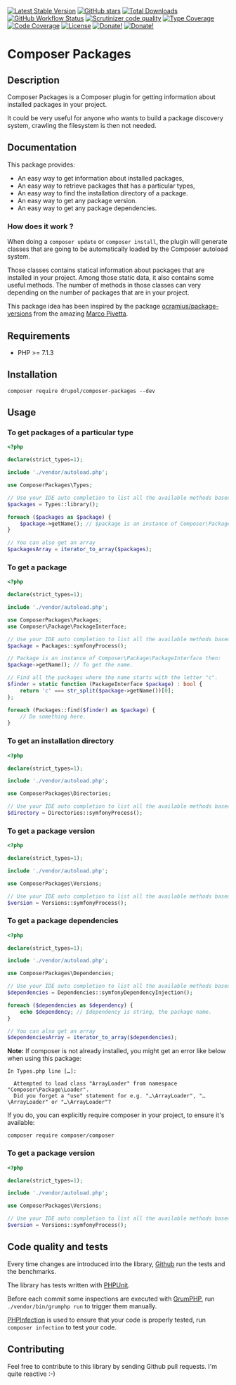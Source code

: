 [![Latest Stable Version][latest stable version]][packagist]
 [![GitHub stars][github stars]][packagist]
 [![Total Downloads][total downloads]][packagist]
 [![GitHub Workflow Status][github workflow status]][github actions]
 [![Scrutinizer code quality][code quality]][code quality link]
 [![Type Coverage][type coverage]][sheperd type coverage]
 [![Code Coverage][code coverage]][code quality link]
 [![License][license]][packagist]
 [![Donate!][donate github]][github sponsor]
 [![Donate!][donate paypal]][paypal sponsor]

# Composer Packages

## Description

Composer Packages is a Composer plugin for getting information about installed packages in your project.

It could be very useful for anyone who wants to build a package discovery system, crawling the filesystem is then not
needed.

## Documentation

This package provides:

* An easy way to get information about installed packages,
* An easy way to retrieve packages that has a particular types,
* An easy way to find the installation directory of a package.
* An easy way to get any package version.
* An easy way to get any package dependencies.

### How does it work ?

When doing a `composer update` or `composer install`, the plugin will generate classes that are going to be
automatically loaded by the Composer autoload system.

Those classes contains statical information about packages that are installed in your project.
Among those static data, it also contains some useful methods. The number of methods in those classes can very depending
on the number of packages that are in your project.

This package idea has been inspired by the package [ocramius/package-versions](https://github.com/Ocramius/PackageVersions)
from the amazing [Marco Pivetta](https://github.com/Ocramius).

## Requirements

* PHP >= 7.1.3

## Installation

```composer require drupol/composer-packages --dev```

## Usage

### To get packages of a particular type

```php
<?php

declare(strict_types=1);

include './vendor/autoload.php';

use ComposerPackages\Types;

// Use your IDE auto completion to list all the available methods based on your installed packages.
$packages = Types::library();

foreach ($packages as $package) {
    $package->getName(); // $package is an instance of Composer\Package\PackageInterface
}

// You can also get an array
$packagesArray = iterator_to_array($packages);
```

### To get a package

```php
<?php

declare(strict_types=1);

include './vendor/autoload.php';

use ComposerPackages\Packages;
use Composer\Package\PackageInterface;

// Use your IDE auto completion to list all the available methods based on your installed packages.
$package = Packages::symfonyProcess();

// Package is an instance of Composer\Package\PackageInterface then:
$package->getName(); // To get the name.

// Find all the packages where the name starts with the letter "c".
$finder = static function (PackageInterface $package) : bool {
    return 'c' === str_split($package->getName())[0];
};

foreach (Packages::find($finder) as $package) {
    // Do something here.
}
```

### To get an installation directory

```php
<?php

declare(strict_types=1);

include './vendor/autoload.php';

use ComposerPackages\Directories;

// Use your IDE auto completion to list all the available methods based on your installed packages.
$directory = Directories::symfonyProcess();
```

### To get a package version

```php
<?php

declare(strict_types=1);

include './vendor/autoload.php';

use ComposerPackages\Versions;

// Use your IDE auto completion to list all the available methods based on your installed packages.
$version = Versions::symfonyProcess();
```

### To get a package dependencies

```php
<?php

declare(strict_types=1);

include './vendor/autoload.php';

use ComposerPackages\Dependencies;

// Use your IDE auto completion to list all the available methods based on your installed packages.
$dependencies = Dependencies::symfonyDependencyInjection();

foreach ($dependencies as $dependency) {
    echo $dependency; // $dependency is string, the package name.
}

// You can also get an array
$dependenciesArray = iterator_to_array($dependencies);
```


**Note:** If composer is not already installed, you might get an error like
below when using this package:

```
In Types.php line […]:

  Attempted to load class "ArrayLoader" from namespace "Composer\Package\Loader".
  Did you forget a "use" statement for e.g. "…\ArrayLoader", "…\ArrayLoader" or "…\ArrayLoader"?
```

If you do, you can explicitly require composer in your project, to ensure it's
available:

```
composer require composer/composer
```

### To get a package version

```php
<?php

declare(strict_types=1);

include './vendor/autoload.php';

use ComposerPackages\Versions;

// Use your IDE auto completion to list all the available methods based on your installed packages.
$version = Versions::symfonyProcess();
```

## Code quality and tests

Every time changes are introduced into the library, [Github](https://github.com/drupol/composer-packages/actions)
run the tests and the benchmarks.

The library has tests written with [PHPUnit](http://www.phpunit.de/).

Before each commit some inspections are executed with [GrumPHP](https://github.com/phpro/grumphp),
run `./vendor/bin/grumphp run` to trigger them manually.

[PHPInfection](https://github.com/infection/infection) is used to ensure that your code is properly tested,
run `composer infection` to test your code.

## Contributing

Feel free to contribute to this library by sending Github pull requests. I'm quite reactive :-)

[latest stable version]: https://img.shields.io/packagist/v/drupol/composer-packages.svg?style=flat-square
[packagist]: https://packagist.org/packages/drupol/composer-packages

[github stars]: https://img.shields.io/github/stars/drupol/composer-packages.svg?style=flat-square

[total downloads]: https://img.shields.io/packagist/dt/drupol/composer-packages.svg?style=flat-square

[github workflow status]: https://img.shields.io/github/workflow/status/drupol/composer-packages/Continuous%20Integration?style=flat-square
[github actions]: https://github.com/drupol/composer-packages/actions

[code quality]: https://img.shields.io/scrutinizer/quality/g/drupol/composer-packages/master.svg?style=flat-square
[code quality link]: https://scrutinizer-ci.com/g/drupol/composer-packages/?branch=master

[type coverage]: https://shepherd.dev/github/drupol/composer-packages/coverage.svg
[sheperd type coverage]: https://shepherd.dev/github/drupol/composer-packages

[code coverage]: https://img.shields.io/scrutinizer/coverage/g/drupol/composer-packages/master.svg?style=flat-square
[code quality link]: https://img.shields.io/scrutinizer/quality/g/drupol/composer-packages/master.svg?style=flat-square

[license]: https://img.shields.io/packagist/l/drupol/composer-packages.svg?style=flat-square

[donate github]: https://img.shields.io/badge/Sponsor-Github-brightgreen.svg?style=flat-square
[github sponsor]: https://github.com/sponsors/drupol

[donate paypal]: https://img.shields.io/badge/Sponsor-Paypal-brightgreen.svg?style=flat-square
[paypal sponsor]: https://www.paypal.me/drupol

